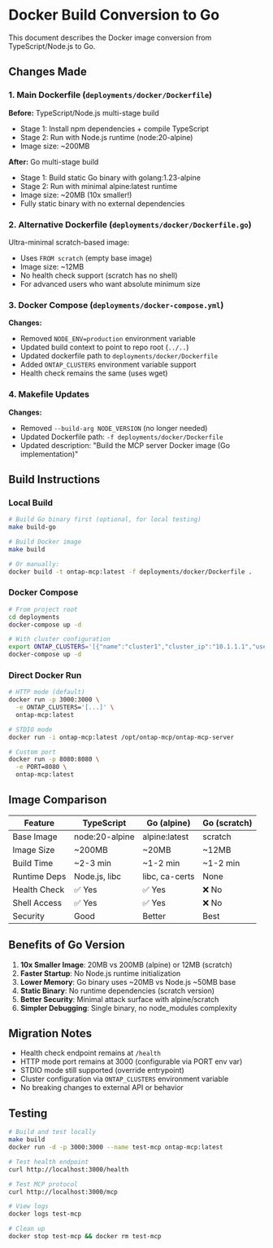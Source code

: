 # Docker Build Conversion to Go

This document describes the Docker image conversion from TypeScript/Node.js to Go.

## Changes Made

### 1. Main Dockerfile (`deployments/docker/Dockerfile`)
**Before:** TypeScript/Node.js multi-stage build
- Stage 1: Install npm dependencies + compile TypeScript
- Stage 2: Run with Node.js runtime (node:20-alpine)
- Image size: ~200MB

**After:** Go multi-stage build
- Stage 1: Build static Go binary with golang:1.23-alpine
- Stage 2: Run with minimal alpine:latest runtime
- Image size: ~20MB (10x smaller!)
- Fully static binary with no external dependencies

### 2. Alternative Dockerfile (`deployments/docker/Dockerfile.go`)
Ultra-minimal scratch-based image:
- Uses `FROM scratch` (empty base image)
- Image size: ~12MB
- No health check support (scratch has no shell)
- For advanced users who want absolute minimum size

### 3. Docker Compose (`deployments/docker-compose.yml`)
**Changes:**
- Removed `NODE_ENV=production` environment variable
- Updated build context to point to repo root (`../..`)
- Updated dockerfile path to `deployments/docker/Dockerfile`
- Added `ONTAP_CLUSTERS` environment variable support
- Health check remains the same (uses wget)

### 4. Makefile Updates
**Changes:**
- Removed `--build-arg NODE_VERSION` (no longer needed)
- Updated Dockerfile path: `-f deployments/docker/Dockerfile`
- Updated description: "Build the MCP server Docker image (Go implementation)"

## Build Instructions

### Local Build
```bash
# Build Go binary first (optional, for local testing)
make build-go

# Build Docker image
make build

# Or manually:
docker build -t ontap-mcp:latest -f deployments/docker/Dockerfile .
```

### Docker Compose
```bash
# From project root
cd deployments
docker-compose up -d

# With cluster configuration
export ONTAP_CLUSTERS='[{"name":"cluster1","cluster_ip":"10.1.1.1","username":"admin","password":"pass"}]'
docker-compose up -d
```

### Direct Docker Run
```bash
# HTTP mode (default)
docker run -p 3000:3000 \
  -e ONTAP_CLUSTERS='[...]' \
  ontap-mcp:latest

# STDIO mode
docker run -i ontap-mcp:latest /opt/ontap-mcp/ontap-mcp-server

# Custom port
docker run -p 8080:8080 \
  -e PORT=8080 \
  ontap-mcp:latest
```

## Image Comparison

| Feature | TypeScript | Go (alpine) | Go (scratch) |
|---------|-----------|-------------|--------------|
| Base Image | node:20-alpine | alpine:latest | scratch |
| Image Size | ~200MB | ~20MB | ~12MB |
| Build Time | ~2-3 min | ~1-2 min | ~1-2 min |
| Runtime Deps | Node.js, libc | libc, ca-certs | None |
| Health Check | ✅ Yes | ✅ Yes | ❌ No |
| Shell Access | ✅ Yes | ✅ Yes | ❌ No |
| Security | Good | Better | Best |

## Benefits of Go Version

1. **10x Smaller Image**: 20MB vs 200MB (alpine) or 12MB (scratch)
2. **Faster Startup**: No Node.js runtime initialization
3. **Lower Memory**: Go binary uses ~20MB vs Node.js ~50MB base
4. **Static Binary**: No runtime dependencies (scratch version)
5. **Better Security**: Minimal attack surface with alpine/scratch
6. **Simpler Debugging**: Single binary, no node_modules complexity

## Migration Notes

- Health check endpoint remains at `/health`
- HTTP mode port remains at 3000 (configurable via PORT env var)
- STDIO mode still supported (override entrypoint)
- Cluster configuration via `ONTAP_CLUSTERS` environment variable
- No breaking changes to external API or behavior

## Testing

```bash
# Build and test locally
make build
docker run -d -p 3000:3000 --name test-mcp ontap-mcp:latest

# Test health endpoint
curl http://localhost:3000/health

# Test MCP protocol
curl http://localhost:3000/mcp

# View logs
docker logs test-mcp

# Clean up
docker stop test-mcp && docker rm test-mcp
```
